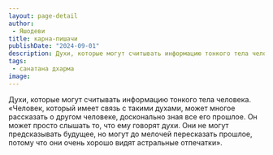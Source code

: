 ```yaml
---
layout: page-detail
author:
 - Яшодеви
title: карна-пишачи
publishDate: "2024-09-01"
description: Духи, которые могут считывать информацию тонкого тела человека.
tags:
 - санатана дхарма
image: 
---
```


Духи, которые могут считывать информацию тонкого тела человека.
	«Человек, который имеет связь с такими духами, может многое рассказать о другом человеке, досконально зная все его прошлое. Он может просто слышать то, что ему говорят духи. Они не могут предсказывать будущее, но могут до мелочей пересказать прошлое, потому что они очень хорошо видят астральные отпечатки».&nbsp;

